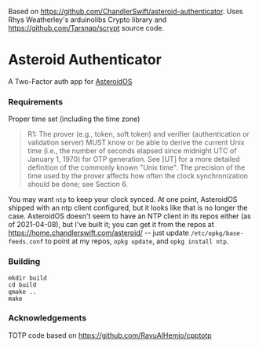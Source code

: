 Based on https://github.com/ChandlerSwift/asteroid-authenticator.
Uses Rhys Weatherley's arduinolibs Crypto library and 
https://github.com/Tarsnap/scrypt source code.

# Asteroid Authenticator
A Two-Factor auth app for [AsteroidOS](http://asteroidos.org/)

### Requirements
Proper time set (including the time zone)
> R1: The prover (e.g., token, soft token) and verifier (authentication
> or validation server) MUST know or be able to derive the current
> Unix time (i.e., the number of seconds elapsed since midnight UTC
> of January 1, 1970) for OTP generation.  See [UT] for a more
> detailed definition of the commonly known "Unix time".  The
> precision of the time used by the prover affects how often the
> clock synchronization should be done; see Section 6.

You may want `ntp` to keep your clock synced. At one point, AsteroidOS shipped
with an ntp client configured, but it looks like that is no longer the case.
AsteroidOS doesn't seem to have an NTP client in its repos either (as of
2021-04-08), but I've built it; you can get it from the repos at
https://home.chandlerswift.com/asteroid/ -- just update
`/etc/opkg/base-feeds.conf` to point at my repos, `opkg update`, and
`opkg install ntp`.

### Building
```
mkdir build
cd build
qmake ..
make
```

### Acknowledgements
TOTP code based on https://github.com/RavuAlHemio/cpptotp
